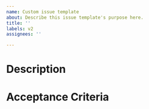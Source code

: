 ```yaml
---
name: Custom issue template
about: Describe this issue template's purpose here.
title: ''
labels: v2
assignees: ''

---
```


# Description


# Acceptance Criteria
